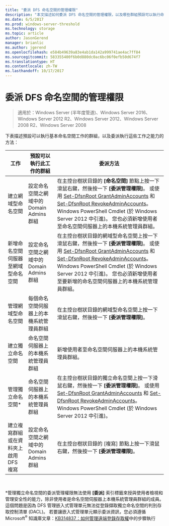 ```yaml
---
title: "委派 DFS 命名空間的管理權限"
description: "本文描述如何委派 DFS 命名空間的管理權限，以及哪些群組預設可以執行命名空間工作"
ms.date: 6/5/2017
ms.prod: windows-server-threshold
ms.technology: storage
ms.topic: article
author: JasonGerend
manager: brianlic
ms.author: jgerend
ms.openlocfilehash: e584b49639a83e4ab1da142a999741ae4ac7ff84
ms.sourcegitcommit: 583355400f6b0d880dc0ac6bc06f0efb50d674f7
ms.translationtype: HT
ms.contentlocale: zh-TW
ms.lasthandoff: 10/17/2017
---
```

# <a name="delegate-management-permissions-for-dfs-namespaces"></a>委派 DFS 命名空間的管理權限

> 適用於：Windows Server (半年度管道)、Windows Server 2016、Windows Server 2012 R2、Windows Server 2012、Windows Server 2008 R2、Windows Server 2008

下表描述預設可以執行基本命名空間工作的群組，以及委派執行這些工作之能力的方法：

|工作 | 預設可以執行此工作的群組 | 委派方法 |
|---|---|---|
|建立網域型命名空間|設定命名空間之網域中的 Domain Admins 群組|在主控台樹狀目錄的 **\[命名空間\]** 節點上按一下滑鼠右鍵，然後按一下 **\[委派管理權限\]**。 或使用 [Set-DfsnRoot GrantAdminAccounts](https://technet.microsoft.com/itpro/powershell/windows/dfsn/set-dfsnroot) 和 [Set-DfsnRoot RevokeAdminAccounts](https://technet.microsoft.com/itpro/powershell/windows/dfsn/set-dfsnroot)。 Windows PowerShell Cmdlet (於 Windows Server 2012 中引進)。 您也必須新增使用者至命名空間伺服器上的本機系統管理員群組。|
|新增命名空間伺服器至網域型命名空間|設定命名空間之網域中的 Domain Admins 群組| 在主控台樹狀目錄的網域型命名空間上按一下滑鼠右鍵，然後按一下 **\[委派管理權限\]**。 或使用 [Set-DfsnRoot GrantAdminAccounts](https://technet.microsoft.com/itpro/powershell/windows/dfsn/set-dfsnroot) 和 [Set-DfsnRoot RevokeAdminAccounts](https://technet.microsoft.com/itpro/powershell/windows/dfsn/set-dfsnroot)。 Windows PowerShell Cmdlet (於 Windows Server 2012 中引進)。 您也必須新增使用者至要新增的命名空間伺服器上的本機系統管理員群組。|
|管理網域型命名空間|每個命名空間伺服器上的本機系統管理員群組| 在主控台樹狀目錄的網域型命名空間上按一下滑鼠右鍵，然後按一下 **\[委派管理權限\]**。 |
|建立獨立命名空間|命名空間伺服器上的本機系統管理員群組| 新增使用者至命名空間伺服器上的本機系統管理員群組。 |
|管理獨立命名空間*|命名空間伺服器上的本機系統管理員群組| 在主控台樹狀目錄的獨立命名空間上按一下滑鼠右鍵，然後按一下 **\[委派管理權限\]**。 或使用 [Set-DfsnRoot GrantAdminAccounts](https://technet.microsoft.com/itpro/powershell/windows/dfsn/set-dfsnroot) 和 [Set-DfsnRoot RevokeAdminAccounts](https://technet.microsoft.com/itpro/powershell/windows/dfsn/set-dfsnroot)。 Windows PowerShell Cmdlet (於 Windows Server 2012 中引進)。|
|建立複寫群組或在資料夾上啟用 DFS 複寫|設定命名空間之網域中的 Domain Admins 群組| 在主控台樹狀目錄的 \[複寫\] 節點上按一下滑鼠右鍵，然後按一下 **\[委派管理權限\]**。 |

<br />

\*管理獨立命名空間的委派管理權限無法使用 **\[委派\]** 索引標籤來授與使用者檢視和管理安全性的能力，除非使用者是命名空間伺服器上本機系統管理員群組的成員。 這個問題是因為 DFS 管理嵌入式管理單元無法從登錄擷取獨立命名空間的判別存取控制清單 (DACL)。 若要讓嵌入式管理單元顯示委派資訊，您必須遵循 Microsoft<sup>®</sup> 知識庫文章：[KB314837：如何管理遠端登錄存取權](http://go.microsoft.com/fwlink?linkid=46803)中的步驟執行